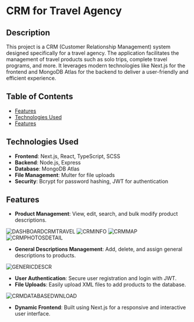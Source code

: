 # CRM for Travel Agency

## Description

This project is a CRM (Customer Relationship Management) system designed specifically for a travel agency. The application facilitates the management of travel products such as solo trips, complete travel programs, and more. It leverages modern technologies like Next.js for the frontend and MongoDB Atlas for the backend to deliver a user-friendly and efficient experience.

## Table of Contents

- [Features](#features)
- [Technologies Used](#technologies-used)
- [Features](#Features)

## Technologies Used

- **Frontend**: Next.js, React, TypeScript, SCSS
- **Backend**: Node.js, Express
- **Database**: MongoDB Atlas
- **File Management**: Multer for file uploads
- **Security**: Bcrypt for password hashing, JWT for authentication

## Features

- **Product Management**: View, edit, search, and bulk modify product descriptions.

![DASHBOARDCRMTRAVEL](https://github.com/user-attachments/assets/1ec69ef0-47ef-467c-9ac3-89cf11fc1f63)
![CRMINFO](https://github.com/user-attachments/assets/99d71042-b04f-46d9-975c-a1ab4a98c59c)
![CRMMAP](https://github.com/user-attachments/assets/f480a9b3-31f3-47e8-b2f4-e7c8e5de4423)
![CRMPHOTOSDETAIL](https://github.com/user-attachments/assets/bc8f70a3-1dda-4c28-9957-db6a0ea15c38)

- **General Descriptions Management**: Add, delete, and assign general descriptions to products.


![GENERICDESCR](https://github.com/user-attachments/assets/49da1c03-ecc5-48ba-9e37-bafa13c2d27f)


- **User Authentication**: Secure user registration and login with JWT.
- **File Uploads**: Easily upload XML files to add products to the database.

![CRMDATABASEDWNLOAD](https://github.com/user-attachments/assets/c4f8eeaa-6fba-42a5-8762-4ccc1f177c21)


- **Dynamic Frontend**: Built using Next.js for a responsive and interactive user interface.



